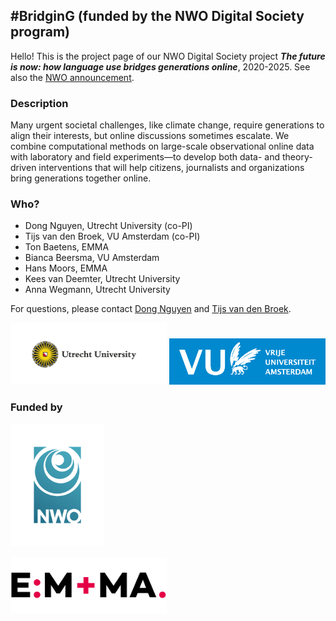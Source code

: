 ## #BridginG (funded by the NWO Digital Society program)

Hello! This is the project page of our NWO Digital Society project **_The future is now: how language use bridges generations online_**, 2020-2025. See also the [NWO announcement](https://www.nwo.nl/actueel/nieuws/2020/02/vijf-nieuwe-onderzoeken-naar-de-digitale-samenleving.html).

### Description

Many urgent societal challenges, like climate change, require generations to align their interests, but
online discussions sometimes escalate. We combine computational methods on large-scale observational
online data with laboratory and field experiments—to develop both data- and theory-driven interventions
that will help citizens, journalists and organizations bring generations together online.


### Who?

* Dong Nguyen, Utrecht University (co-PI)
* Tijs van den Broek, VU Amsterdam (co-PI)
* Ton Baetens, EMMA
* Bianca Beersma, VU Amsterdam
* Hans Moors, EMMA
* Kees van Deemter, Utrecht University
* Anna Wegmann, Utrecht University

For questions, please contact [Dong Nguyen](https://www.dongnguyen.nl/) and [Tijs van den Broek](https://research.vu.nl/en/persons/tijs-van-den-broek).

<a href="https://www.uu.nl/"><img src="img/UU_logo_EN_CMYK.png" width="250"></a>
<a href="https://www.vu.nl/"><img src="img/VUlogo_NL_Blauw_HR_RGB_tcm289-201375.png" width="250"></a>


### Funded by

<a href="https://www.nwo.nl"><img src="img/NWO-logo - witruimte.png" width="150"></a>

<a href="https://www.emma.nl/"><img src="img/emma-logo.svg" width="250"></a>